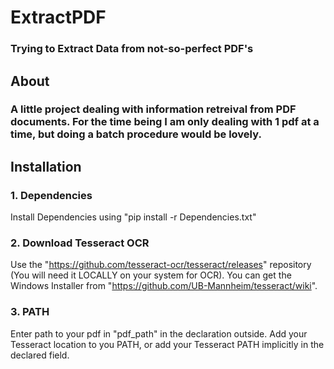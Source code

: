 # ExtractPDF
### Trying to Extract Data from not-so-perfect PDF's

## About
### A little project dealing with information retreival from PDF documents. For the time being I am only dealing with 1 pdf at a time, but doing a batch procedure would be lovely. 

## Installation 
### 1. Dependencies
Install Dependencies using "pip install -r Dependencies.txt"
### 2. Download Tesseract OCR 
Use the "https://github.com/tesseract-ocr/tesseract/releases" repository (You will need it LOCALLY on your system for OCR).
You can get the Windows Installer from "https://github.com/UB-Mannheim/tesseract/wiki".
### 3. PATH
Enter path to your pdf in "pdf_path" in the declaration outside.
Add your Tesseract location to you PATH, or add your Tesseract PATH implicitly in the declared field.
